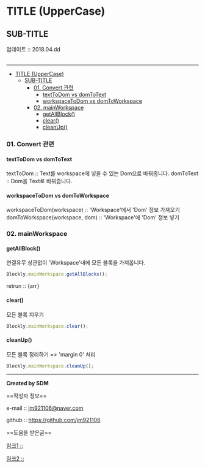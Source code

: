 # TITLE (UpperCase)
## SUB-TITLE
<div class="pull-right">  업데이트 :: 2018.04.dd </div><br>

---

<!-- @import "[TOC]" {cmd="toc" depthFrom=1 depthTo=6 orderedList=false} -->
<!-- code_chunk_output -->

* [TITLE (UpperCase)](#title-uppercase)
	* [SUB-TITLE](#sub-title)
		* [01. Convert 관련](#01-convert-관련)
			* [textToDom vs domToText](#texttodom-vs-domtotext)
			* [workspaceToDom vs domToWorkspace](#workspacetodom-vs-domtoworkspace)
		* [02. mainWorkspace](#02-mainworkspace)
			* [getAllBlock()](#getallblock)
			* [clear()](#clear)
			* [cleanUp()](#cleanup)

<!-- /code_chunk_output -->

### 01. Convert 관련

#### textToDom vs domToText

textToDom :: Text를 workspace에 넣을 수 있는 Dom으로 바꿔줍니다.
domToText :: Dom을 Text로 바꿔줍니다.

#### workspaceToDom vs domToWorkspace

workspaceToDom(workspace) :: 'Workspace'에서 'Dom' 정보 가져오기
domToWorkspace(workspace, dom) :: 'Workspace'에 'Dom' 정보 넣기

### 02. mainWorkspace

#### getAllBlock()

연결유무 상관없이 'Workspace'내에 모든 블록을 가져옵니다.

```js
Blockly.mainWorkspace.getAllBlocks();
```

retrun :: {arr}


#### clear()

모든 블록 지우기

```js
Blockly.mainWorkspace.clear();
```

#### cleanUp()

모든 블록 정리하기 => 'margin 0' 처리

```js
Blockly.mainWorkspace.cleanUp();
```

---

**Created by SDM**

==작성자 정보==

e-mail :: jm921106@naver.com

github :: https://github.com/jm921106

==도움을 받은글==

[링크1 :: ]()

[링크2 :: ]()
